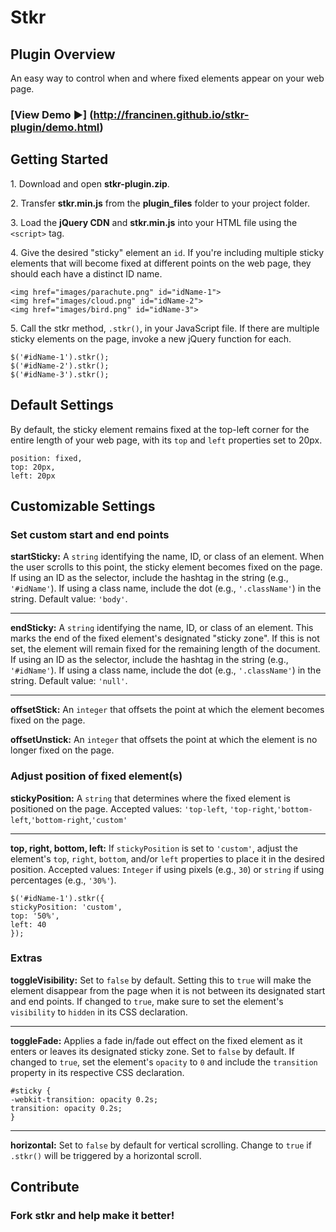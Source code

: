 # Stkr

## Plugin Overview

An easy way to control when and where fixed elements appear on your web page.

### [View Demo &#9654;] (http://francinen.github.io/stkr-plugin/demo.html) 

## Getting Started
1\. Download and open **stkr-plugin.zip**.

2\. Transfer **stkr.min.js** from the **plugin_files** folder to your project folder.

3\. Load the **jQuery CDN** and **stkr.min.js** into your HTML file using the `<script>` tag.

4\. Give the desired "sticky" element an `id`. If you're including multiple sticky elements that will become fixed at different points on the web page, they should each have a distinct ID name.

```
<img href="images/parachute.png" id="idName-1">
<img href="images/cloud.png" id="idName-2">
<img href="images/bird.png" id="idName-3">
``` 

5\. Call the stkr method, `.stkr()`, in your JavaScript file. If there are multiple sticky elements on the page, invoke a new jQuery function for each.

```
$('#idName-1').stkr();
$('#idName-2').stkr();
$('#idName-3').stkr();
```

## Default Settings
By default, the sticky element remains fixed at the top-left corner for the entire length of your web page, with its `top` and `left` properties set to 20px.

```
position: fixed,
top: 20px,
left: 20px
```

## Customizable Settings

### Set custom start and end points
**startSticky:** A `string` identifying the name, ID, or class of an element. When the user scrolls to this point, the sticky element becomes fixed on the page. If using an ID as the selector, include the hashtag in the string (e.g., `'#idName'`). If using a class name, include the dot (e.g., `'.className'`) in the string. Default value: `'body'`.
***
**endSticky:** A `string` identifying the name, ID, or class of an element. This marks the end of the fixed element's designated "sticky zone". If this is not set, the element will remain fixed for the remaining length of the document. If using an ID as the selector, include the hashtag in the string (e.g., `'#idName'`). If using a class name, include the dot (e.g., `'.className'`) in the string. Default value: `'null'`.
***
**offsetStick:** An `integer` that offsets the point at which the element becomes fixed on the page. 

**offsetUnstick:** An `integer` that offsets the point at which the element is no longer fixed on the page.

### Adjust position of fixed element(s)
**stickyPosition:** A `string` that determines where the fixed element is positioned on the page. Accepted values: `'top-left`, `'top-right`,`'bottom-left`,`'bottom-right`,`'custom'`
***
**top, right, bottom, left:** If `stickyPosition` is set to `'custom'`, adjust the element's `top`, `right`, `bottom`, and/or `left` properties to place it in the desired position. Accepted values: `Integer` if using pixels (e.g., `30`) or `string` if using percentages (e.g., `'30%'`).

```
$('#idName-1').stkr({
stickyPosition: 'custom',
top: '50%',
left: 40
});
```

### Extras

**toggleVisibility:** Set to `false` by default. Setting this to `true` will make the element disappear from the page when it is not between its designated start and end points. If changed to `true`, make sure to set the element's `visibility` to `hidden` in its CSS declaration.

***
**toggleFade:** Applies a fade in/fade out effect on the fixed element as it enters or leaves its designated sticky zone. Set to `false` by default. If changed to `true`, set the element's `opacity` to `0` and include the `transition` property in its respective CSS declaration.

```
#sticky {
-webkit-transition: opacity 0.2s;
transition: opacity 0.2s;
}
```

***
**horizontal:** Set to `false` by default for vertical scrolling. Change to `true` if `.stkr()` will be triggered by a horizontal scroll.

## Contribute
### Fork stkr and help make it better!